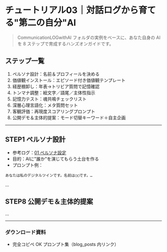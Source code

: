 # チュートリアル03｜対話ログから育てる"第二の自分"AI

> CommunicationLOGwithAI フォルダの実例をベースに、あなた自身の AI を 8 ステップで育成するハンズオンガイドです。

## ステップ一覧
1. ペルソナ設計：名前＆プロフィールを決める
2. 価値観インストール：エピソード付き価値観テンプレート
3. 経歴棚卸し：年表→トリビア質問で記憶確認
4. トンマナ調整：絵文字／語尾／主体性指示
5. 記憶力テスト：魂共鳴チェックリスト
6. 深層心理言語化：メタ質問セット
7. 客観評価：再現度スコアリングプロンプト
8. 公開デモ＆主体的提案：モード切替キーワード＋自主企画

---

## STEP1 ペルソナ設計
- 参考ログ：[01 ペルソナ設定](../../source/CommunicationLOGwithAI/01_AIとの対話ログ_ペルソナ設定と最初の関係構築.md)
- 目的：AIに"誰か"を演じてもらう土台を作る
- プロンプト例：
```text
あなたは私のデジタルツインです。名前は◯◯です。…
```

…

## STEP8 公開デモ＆主体的提案
…

---

### ダウンロード資料
- 完全コピペ OK プロンプト集（blog_posts 内リンク） 